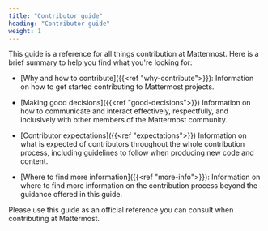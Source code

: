 ```yaml
---
title: "Contributor guide"
heading: "Contributor guide"
weight: 1
---
```

This guide is a reference for all things contribution at Mattermost. Here is a brief summary to help you find what you're looking for:

- [Why and how to contribute]({{<ref "why-contribute">}}): 
	Information on how to get started contributing to Mattermost projects.

- [Making good decisions]({{<ref "good-decisions">}})
	Information on how to communicate and interact effectively, respectfully, and inclusively with other members of the Mattermost community.

- [Contributor expectations]({{<ref "expectations">}})
	Information on what is expected of contributors throughout the whole contribution process, including guidelines to follow when producing new code and content.

- [Where to find more information]({{<ref "more-info">}}): 
	Information on where to find more information on the contribution process beyond the guidance offered in this guide.

Please use this guide as an official reference you can consult when contributing at Mattermost.

